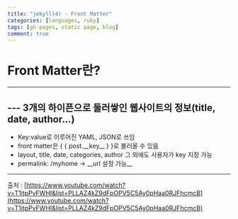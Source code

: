 ```yaml
---
title: "jekyll(4) - Front Matter"
categories: [languages, ruby]
tags: [gh-pages, static page, blog]
comment: true
---
```


# Front Matter란?

---

## --- 3개의 하이픈으로 둘러쌓인 웹사이트의 정보(title, date, author...)

- Key:value로 이루어진 YAML, JSON로 쓰임
- front matter은 { { post.\_\_key\_\_ } }로 불러올 수 있음
- layout, title, date, categories, author 그 외에도 사용자가 key 지정 가능
- permalink: /myhome -> \_\_url 설정 가능\_\_

---

출처 : [https://www.youtube.com/watch?v=T1itpPvFWHI&list=PLLAZ4kZ9dFpOPV5C5Ay0pHaa0RJFhcmcB](https://www.youtube.com/watch?v=T1itpPvFWHI&list=PLLAZ4kZ9dFpOPV5C5Ay0pHaa0RJFhcmcB)
